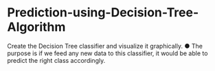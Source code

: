 # Prediction-using-Decision-Tree-Algorithm
Create the Decision Tree classifier and visualize it graphically. ● The purpose is if we feed any new data to this classifier, it would be able to predict the right class accordingly.
